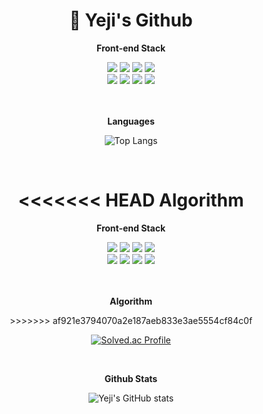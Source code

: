 <div align="center">
  <h1>🌱 Yeji's Github </h1>

<b>Front-end Stack</b>

  <div>
    <img src="https://img.shields.io/badge/HTML-E34F26?style=flat-square&logo=HTML5&logoColor=white"/>
    <img src="https://img.shields.io/badge/CSS-1572B6?style=flat-square&logo=CSS3&logoColor=white"/>
    <img src="https://img.shields.io/badge/Bootstrap-7952B3?style=flat-square&logo=Bootstrap&logoColor=white"/>
    <img src="https://img.shields.io/badge/styled components-DB7093?style=flat-square&logo=styled-components&logoColor=white"/>
  <br/>
    <img src="https://img.shields.io/badge/JavaScript-F7DF1E?style=flat-square&logo=Javascript&logoColor=white"/>
    <img src="https://img.shields.io/badge/Vue.js-4FC08D?style=flat-square&logo=Vue.js&logoColor=white"/>
    <img src="https://img.shields.io/badge/React-61DAFB?style=flat-square&logo=React&logoColor=white"/>
    <img src="https://img.shields.io/badge/Redux-764ABC?style=flat-square&logo=Redux&logoColor=white"/>

  </div>

  <br/>
  <br/>

<b>Languages</b>

![Top Langs](https://github-readme-stats.vercel.app/api/top-langs/?username=Yeji-J&layout=compact)

  <br/>

<<<<<<< HEAD
<b>Algorithm</b>
=======
  <p><b>Front-end Stack</b></p>
  <img src="https://img.shields.io/badge/HTML-E34F26?style=flat-square&logo=HTML5&logoColor=white"/>
  <img src="https://img.shields.io/badge/CSS-1572B6?style=flat-square&logo=CSS3&logoColor=white"/>
  <img src="https://img.shields.io/badge/Bootstrap-7952B3?style=flat-square&logo=Bootstrap&logoColor=white"/>
  <img src="https://img.shields.io/badge/styled components-DB7093?style=flat-square&logo=styled-components&logoColor=white"/>

  <br/>

  <img src="https://img.shields.io/badge/JavaScript-F7DF1E?style=flat-square&logo=Javascript&logoColor=white"/>
  <img src="https://img.shields.io/badge/Vue.js-4FC08D?style=flat-square&logo=Vue.js&logoColor=white"/>
  <img src="https://img.shields.io/badge/React-61DAFB?style=flat-square&logo=React&logoColor=white"/>
  <img src="https://img.shields.io/badge/Redux-764ABC?style=flat-square&logo=Redux&logoColor=white"/>

  <br/>
  <br/>
  <br/>
  
  <p><b>Algorithm</b></p>
>>>>>>> af921e3794070a2e187aeb833e3ae5554cf84c0f

[![Solved.ac Profile](http://mazassumnida.wtf/api/v2/generate_badge?boj=yzii)](https://solved.ac/yzii/)

  <br/>

<b>Github Stats</b>

![Yeji's GitHub stats](https://github-readme-stats.vercel.app/api?username=Yeji-J&theme=dracula&show_icons=true)

</div>
